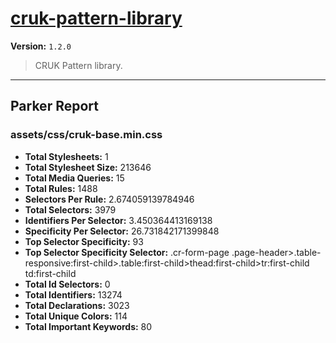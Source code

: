 # [cruk-pattern-library]( https://github.com/CRUKorg/cruk-pattern-library )

**Version:** `1.2.0`

> CRUK Pattern library.

* * *

## Parker Report

### assets/css/cruk-base.min.css

- **Total Stylesheets:** 1
- **Total Stylesheet Size:** 213646
- **Total Media Queries:** 15
- **Total Rules:** 1488
- **Selectors Per Rule:** 2.674059139784946
- **Total Selectors:** 3979
- **Identifiers Per Selector:** 3.450364413169138
- **Specificity Per Selector:** 26.731842171399848
- **Top Selector Specificity:** 93
- **Top Selector Specificity Selector:** .cr-form-page .page-header>.table-responsive:first-child>.table:first-child>thead:first-child>tr:first-child td:first-child
- **Total Id Selectors:** 0
- **Total Identifiers:** 13274
- **Total Declarations:** 3023
- **Total Unique Colors:** 114
- **Total Important Keywords:** 80
